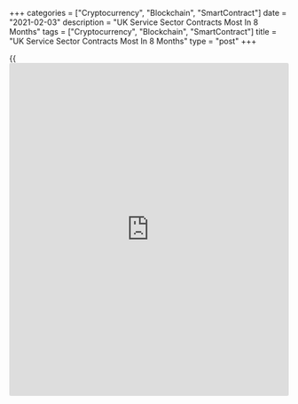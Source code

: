+++
categories = ["Cryptocurrency", "Blockchain", "SmartContract"]
date = "2021-02-03"
description = "UK Service Sector Contracts Most In 8 Months"
tags = ["Cryptocurrency", "Blockchain", "SmartContract"]
title = "UK Service Sector Contracts Most In 8 Months"
type = "post"
+++

{{<iframe id="large-banner" src="https://www.bounty.group/#slide=28.0" width="100%" height="600" scrolling="no" style="border: 0px solid rgb(216, 221, 230); border-radius: 3px;">}}

The UK service sector contracted at the fastest pace in eight months in
January due to the impact of restrictions related to the Covid-19
pandemic on trade and temporary [business][1] closures amid the third
national lockdown, final survey results from IHS Markit showed
Wednesday.

The Markit/Chartered Institute of Procurement & Supply services
Purchasing Managers' Index plunged to 41.2 from 50.4 in December. A
score below 50 indicates contraction. The flash score was 40.6.

Driven by the downturn in services, the composite output index declined
to 41.2 in January from 50.4 in December and below the flash 40.6. The
pace of decline was the fastest since May 2020.

While the UK [economy][2] is on course to contract sharply during the
first quarter of 2021, businesses remain confident that pent up demand
and an easing of pandemic restrictions will provide a springboard to
recovery later this year, Tim Moore, an economics director at IHS
Markit, said.

Total volumes of new work across the service economy decreased at a
sharp pace in January. New business from abroad continued to fall at a
steeper pace than domestic sales.

Further, staffing numbers declined for the eleventh straight month.
Higher input costs have been recorded in each of the past seven months,
with the latest rise driven by transport expenses and higher salary
payments.

Despite a sharp downturn in client demand due to the pandemic, the
latest survey indicated that business optimism improved for the third
consecutive month to the strongest since May 2014.

For comments and feedback [contact](https://www.playgroundfx.com/contact/): editorial@rtt[news](https://www.letsplayfx.com/blog/forex-news-website/).com

[Economic News][2]

 **What parts of the world are seeing the best (and worst) economic
performances lately? Click[here][3] to check out our [Econ Scorecard][3]
and find out! See up-to-the-moment [ranking](https://www.playgroundfx.com/blog/crypto-exchange-ranking/)s for the best and worst
performers in [GDP][4], [unemployment rate][5], [inflation][6] and much
more.**

   1. www.rtt[news](https://www.letsplayfx.com/blog/forex-news-website/).com/Content/Business.aspx
   2. www.rtt[news](https://www.letsplayfx.com/blog/forex-news-website/).com/Content/EconomicNews.aspx
   3. www.rtt[news](https://www.letsplayfx.com/blog/forex-news-website/).com/economic-scorecard/world-rank/unemployment-rate/highest-performance.aspx
   4. www.rtt[news](https://www.letsplayfx.com/blog/forex-news-website/).com/economic-scorecard/world-rank/GDP/highest-performance.aspx
   5. www.rtt[news](https://www.letsplayfx.com/blog/forex-news-website/).com/economic-scorecard/world-rank/unemployment-rate/lowest-performance.aspx
   6. www.rtt[news](https://www.letsplayfx.com/blog/forex-news-website/).com/economic-scorecard/world-rank/CPI/highest-performance.aspx